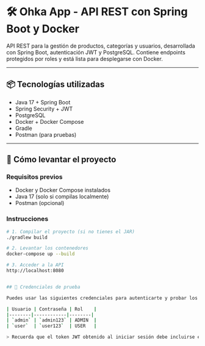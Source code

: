 # 🛠️ Ohka App - API REST con Spring Boot y Docker

API REST para la gestión de productos, categorías y usuarios, desarrollada con Spring Boot, autenticación JWT y PostgreSQL. Contiene endpoints protegidos por roles y está lista para desplegarse con Docker.

---

## 📦 Tecnologías utilizadas

- Java 17 + Spring Boot
- Spring Security + JWT
- PostgreSQL
- Docker + Docker Compose
- Gradle
- Postman (para pruebas)

---

## 🚀 Cómo levantar el proyecto

### Requisitos previos

- Docker y Docker Compose instalados
- Java 17 (solo si compilas localmente)
- Postman (opcional)

### Instrucciones

```bash
# 1. Compilar el proyecto (si no tienes el JAR)
./gradlew build

# 2. Levantar los contenedores
docker-compose up --build

# 3. Acceder a la API
http://localhost:8080


## 🔑 Credenciales de prueba

Puedes usar las siguientes credenciales para autenticarte y probar los endpoints protegidos:

| Usuario | Contraseña | Rol    |
|--------|------------|--------|
| `admin` | `admin123` | ADMIN  |
| `user`  | `user123`  | USER   |

> Recuerda que el token JWT obtenido al iniciar sesión debe incluirse en el encabezado de cada petición protegida.
